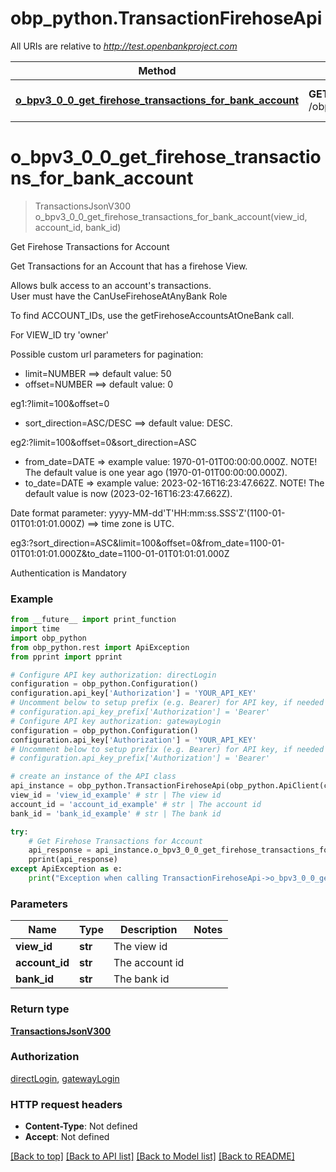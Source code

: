 # obp_python.TransactionFirehoseApi

All URIs are relative to *http://test.openbankproject.com*

Method | HTTP request | Description
------------- | ------------- | -------------
[**o_bpv3_0_0_get_firehose_transactions_for_bank_account**](TransactionFirehoseApi.md#o_bpv3_0_0_get_firehose_transactions_for_bank_account) | **GET** /obp/v5.0.0/banks/{BANK_ID}/firehose/accounts/{ACCOUNT_ID}/views/{VIEW_ID}/transactions | Get Firehose Transactions for Account


# **o_bpv3_0_0_get_firehose_transactions_for_bank_account**
> TransactionsJsonV300 o_bpv3_0_0_get_firehose_transactions_for_bank_account(view_id, account_id, bank_id)

Get Firehose Transactions for Account

<p>Get Transactions for an Account that has a firehose View.</p><p>Allows bulk access to an account's transactions.<br />User must have the CanUseFirehoseAtAnyBank Role</p><p>To find ACCOUNT_IDs, use the getFirehoseAccountsAtOneBank call.</p><p>For VIEW_ID try 'owner'</p><p>Possible custom url parameters for pagination:</p><ul><li>limit=NUMBER ==&gt; default value: 50</li><li>offset=NUMBER ==&gt; default value: 0</li></ul><p>eg1:?limit=100&amp;offset=0</p><ul><li>sort_direction=ASC/DESC ==&gt; default value: DESC.</li></ul><p>eg2:?limit=100&amp;offset=0&amp;sort_direction=ASC</p><ul><li>from_date=DATE =&gt; example value: 1970-01-01T00:00:00.000Z. NOTE! The default value is one year ago (1970-01-01T00:00:00.000Z).</li><li>to_date=DATE =&gt; example value: 2023-02-16T16:23:47.662Z. NOTE! The default value is now (2023-02-16T16:23:47.662Z).</li></ul><p>Date format parameter: yyyy-MM-dd'T'HH:mm:ss.SSS'Z'(1100-01-01T01:01:01.000Z) ==&gt; time zone is UTC.</p><p>eg3:?sort_direction=ASC&amp;limit=100&amp;offset=0&amp;from_date=1100-01-01T01:01:01.000Z&amp;to_date=1100-01-01T01:01:01.000Z</p><p>Authentication is Mandatory</p>

### Example
```python
from __future__ import print_function
import time
import obp_python
from obp_python.rest import ApiException
from pprint import pprint

# Configure API key authorization: directLogin
configuration = obp_python.Configuration()
configuration.api_key['Authorization'] = 'YOUR_API_KEY'
# Uncomment below to setup prefix (e.g. Bearer) for API key, if needed
# configuration.api_key_prefix['Authorization'] = 'Bearer'
# Configure API key authorization: gatewayLogin
configuration = obp_python.Configuration()
configuration.api_key['Authorization'] = 'YOUR_API_KEY'
# Uncomment below to setup prefix (e.g. Bearer) for API key, if needed
# configuration.api_key_prefix['Authorization'] = 'Bearer'

# create an instance of the API class
api_instance = obp_python.TransactionFirehoseApi(obp_python.ApiClient(configuration))
view_id = 'view_id_example' # str | The view id
account_id = 'account_id_example' # str | The account id
bank_id = 'bank_id_example' # str | The bank id

try:
    # Get Firehose Transactions for Account
    api_response = api_instance.o_bpv3_0_0_get_firehose_transactions_for_bank_account(view_id, account_id, bank_id)
    pprint(api_response)
except ApiException as e:
    print("Exception when calling TransactionFirehoseApi->o_bpv3_0_0_get_firehose_transactions_for_bank_account: %s\n" % e)
```

### Parameters

Name | Type | Description  | Notes
------------- | ------------- | ------------- | -------------
 **view_id** | **str**| The view id | 
 **account_id** | **str**| The account id | 
 **bank_id** | **str**| The bank id | 

### Return type

[**TransactionsJsonV300**](TransactionsJsonV300.md)

### Authorization

[directLogin](../README.md#directLogin), [gatewayLogin](../README.md#gatewayLogin)

### HTTP request headers

 - **Content-Type**: Not defined
 - **Accept**: Not defined

[[Back to top]](#) [[Back to API list]](../README.md#documentation-for-api-endpoints) [[Back to Model list]](../README.md#documentation-for-models) [[Back to README]](../README.md)


